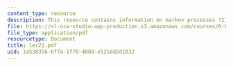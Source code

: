 ```yaml
---
content_type: resource
description: This resource contains information on markov processes ?III.
file: https://ol-ocw-studio-app-production.s3.amazonaws.com/courses/6-041-probabilistic-systems-analysis-and-applied-probability-spring-2006/1a538356bf7a1f78408de525dd2d1032_lec21.pdf
file_type: application/pdf
resourcetype: Document
title: lec21.pdf
uid: 1a538356-bf7a-1f78-408d-e525dd2d1032
---
```

